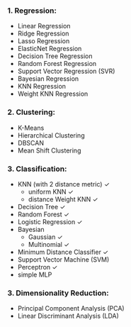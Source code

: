 ### 1. Regression:
- Linear Regression 
- Ridge Regression 
- Lasso Regression 
- ElasticNet Regression 
- Decision Tree Regression
- Random Forest Regression
- Support Vector Regression (SVR)
- Bayesian Regression  
- KNN Regression 
- Weight KNN Regression 

### 2. Clustering:
- K-Means
- Hierarchical Clustering
- DBSCAN
- Mean Shift Clustering

### 3. Classification:

- KNN (with 2 distance metric) ✓
    - uniform KNN ✓
    - distance Weight KNN ✓
- Decision Tree ✓
- Random Forest ✓
- Logistic Regression ✓
- Bayesian 
    - Gaussian ✓
    - Multinomial ✓
- Minimum Distance Classifier ✓
- Support Vector Machine (SVM)
- Perceptron ✓
- simple MLP

### 3. Dimensionality Reduction:
- Principal Component Analysis (PCA)
- Linear Discriminant Analysis (LDA)
